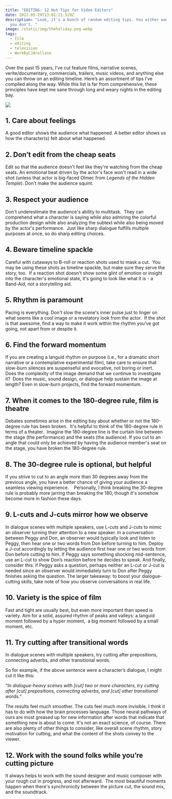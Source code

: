 ```yaml
---
title: "EDITING: 12 Hot Tips for Video Editors"
date: 2022-05-29T13:01:21.529Z
description: "Look, it's a bunch of random editing tips. You either want them or
  you don't. "
image: /static/img/theholiday.png.webp
tags:
  - film
  - editing
  - television
  - WorkByCJArellano
---
```

Over the past 15 years, I’ve cut feature films, narrative scenes, verite/documentary, commercials, trailers, music videos, and anything else you can throw on an editing timeline. Here’s an assortment of tips I’ve compiled along the way. While this list is far from comprehensive, these principles have kept me sane through long and weary nights in the editing bay. 

![](/static/img/theholiday.png.webp)

## 1. Care about feelings

A good editor shows the audience what happened. A better editor shows us how the character(s) felt about what happened. 

## 2. Don’t edit from the cheap seats

Edit so that the audience doesn't feel like they're watching from the cheap seats. An emotional beat driven by the actor's face won't read in a wide shot (unless that actor is big-faced Olmec from *Legends of the Hidden Temple*). Don't make the audience squint. 

## 3. Respect your audience

Don't underestimate the audience's ability to multitask.  They can comprehend what a character is saying while also admiring the colorful production design while also analyzing the subtext while also being moved by the actor's performance.  Just like sharp dialogue fulfills multiple purposes at once, so do sharp editing choices.  

## 4. Beware timeline spackle

Careful with cutaways to B-roll or reaction shots used to mask a cut.  You may be using these shots as timeline spackle, but make sure they serve the story, too.  If a reaction shot doesn't show some glint of emotion or insight into the character's emotional state, it's going to look like what it is - a Band-Aid, not a storytelling aid.

## 5. Rhythm is paramount

Pacing is everything. Don't slow the scene's inner pulse just to linger on what seems like a cool image or a revelatory look from the actor.  If the shot is that awesome, find a way to make it work within the rhythm you've got going, not apart from or despite it.

## 6. Find the forward momentum

If you are creating a languid rhythm on purpose (i.e., for a dramatic short narrative or a contemplative experimental film), take care to ensure that slow-burn silences are suspenseful and evocative, not boring or inert.  Does the complexity of the image demand that we continue to investigate it?  Does the music, sound design, or dialogue help sustain the image at length? Even in slow-burn projects, find the forward momentum. 

## 7. When it comes to the 180-degree rule, film is theatre

Debates sometimes arise in the editing bay about whether or not the 180-degree rule has been broken.  It's helpful to think of the 180-degree rule in terms of a theater.  Imagine the 180-degree line is the curtain line between the stage (the performance) and the seats (the audience). If you cut to an angle that could only be achieved by having the audience member's seat on the stage, you have broken the 180-degree rule. 

## 8. The 30-degree rule is optional, but helpful

If you strive to cut to an angle more than 30 degrees away from the previous angle, you have a better chance of giving your audience a seamless viewing experience.    Personally, I think breaking the 30-degree rule is probably more jarring than breaking the 180, though it's somehow become more in fashion these days.

## 9. L-cuts and J-cuts mirror how we observe

In dialogue scenes with multiple speakers, use L-cuts and J-cuts to mimic an observer turning their attention to a new speaker. In a conversation between Peggy and Don, an observer would typically look and listen to Peggy, then hear one or two words from Don before turning to him. Deploy a J-cut accordingly by letting the audience first hear one or two words from Don before cutting to him. If Peggy says something shocking mid-sentence, use an L-cut to show Don’s reaction before he decides to speak. And finally, consider this: if Peggy asks a question, perhaps neither an L-cut or J-cut is needed since an observer would immediately turn to Don after Peggy finishes asking the question. The larger takeaway: to boost your dialogue-cutting skills, take note of how you observe conversations in real life. 

## 10. Variety is the spice of film

Fast and tight are usually best, but even more important than speed is variety. Aim for a solid, assured rhythm of peaks and valleys: a languid moment followed by a hyper moment,  a big moment followed by a small moment, etc.  

## 11. Try cutting after transitional words

In dialogue scenes with multiple speakers, try cutting after prepositions, connecting adverbs, and other transitional words.

So for example, if the above sentence were a character’s dialogue, I might cut it like this: 

*“In dialogue-heavy scenes with \[cut] two or more characters, try cutting after \[cut] prepositions, connecting adverbs, and \[cut] other transitional words.”*

The results feel much smoother. The cuts feel much more invisible. I think it has to do with how the brain processes language. Those neural pathways of ours are most greased up for new information after words that indicate that something new is about to come. It's not an exact science, of course. There are also plenty of other things to consider, like overall scene rhythm, story motivation for cutting, and what the content of the shots convey to the viewer.

## 12. Work with the sound folks while you’re cutting picture

It always helps to work with the sound designer and music composer with your rough cut in progress, and not afterward.  The most beautiful moments happen when there's synchronicity between the picture cut, the sound mix, and the soundtrack.